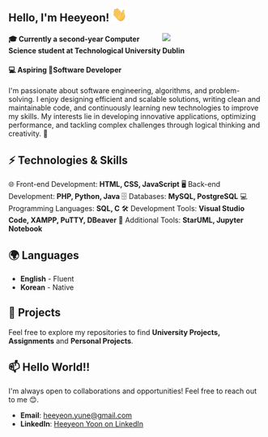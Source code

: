 <h2> Hello, I'm Heeyeon! <img src="https://raw.githubusercontent.com/ABSphreak/ABSphreak/master/gifs/Hi.gif" width="30px"></h2>

<img align='right' src='https://user-images.githubusercontent.com/5713670/87202985-820dcb80-c2b6-11ea-9f56-7ec461c497c3.gif' width='200"'>

#### 🎓 Currently a second-year Computer Science student at Technological University Dublin  
#### 💻 Aspiring Software Developer 


I'm passionate about software engineering, algorithms, and problem-solving. I enjoy designing efficient and scalable solutions, writing clean and maintainable code, and continuously learning new technologies to improve my skills. My interests lie in developing innovative applications, optimizing performance, and tackling complex challenges through logical thinking and creativity. 🚀



## ⚡ Technologies & Skills
🌐 Front-end Development: **HTML, CSS, JavaScript**
🖥️ Back-end Development: **PHP, Python, Java**
🗄️ Databases: **MySQL, PostgreSQL**
💻 Programming Languages: **SQL, C**
🛠️ Development Tools: **Visual Studio Code, XAMPP, PuTTY, DBeaver**
🔧 Additional Tools: **StarUML, Jupyter Notebook**


## 🌍 Languages
- **English** - Fluent
- **Korean** - Native


## 📂 Projects
Feel free to explore my repositories to find **University Projects, Assignments** and **Personal Projects**.


## 📫 Hello World!!  
I'm always open to collaborations and opportunities! Feel free to reach out to me 😊. 

- **Email**: [heeyeon.yune@gmail.com](mailto:heeyeon.yune@gmail.com)  
- **LinkedIn**: [Heeyeon Yoon on LinkedIn](https://www.linkedin.com/in/heeyeon-yoon-47b169264/)  
